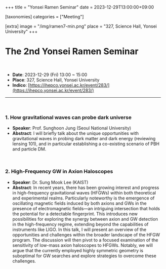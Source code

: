 +++
title = "Yonsei Ramen Seminar"
date = 2023-12-29T13:00:00+09:00

[taxonomies]
categories = ["Meeting"]

[extra]
image = "/img/ramen7-min.png"
place = "327, Science Hall, Yonsei University"
+++

# The 2nd Yonsei Ramen Seminar

<br/>

- **Date**: 2023-12-29 (Fri) 13:00 ~ 15:00
- **Place**: 327, Science Hall, Yonsei University
- **Indico**: [https://ihepco.yonsei.ac.kr/event/283/](https://ihepco.yonsei.ac.kr/event/283/)

<hr/><br/>

### 1. How gravitational waves can probe dark universe

- **Speaker**: Prof. Sunghoon Jung (Seoul National University)
- **Abstract**:  I will briefly talk about the unique opportunities with gravitational waves in probing dark matter and dark energy (reviewing lensing 101), and in particular establishing a co-existing scenario of PBH and particle DM.

<br/>

### 2. High-Frequency GW in Axion Haloscopes

- **Speaker**: Dr. Sung Mook Lee (KAIST)
- **Abstract**: In recent years, there has been growing interest and progress in high-frequency gravitational waves (HFGWs) within both theoretical and experimental realms. Particularly noteworthy is the emergence of oscillating magnetic fields induced by both axions and GWs in the presence of electromagnetic fields—an intriguing intersection that holds the potential for a detectable fingerprint. This introduces new possibilities for exploring the synergy between axion and GW detection in the high-frequency regime, extending beyond the capabilities of instruments like LIGO. In this talk, I will present an overview of the opportunities and challenges within the broader landscape of the HFGW program. The discussion will then pivot to a focused examination of the sensitivity of low-mass axion haloscopes to HFGWs. Notably, we will argue that the currently employed highly symmetric geometry is suboptimal for GW searches and explore strategies to overcome these challenges.
